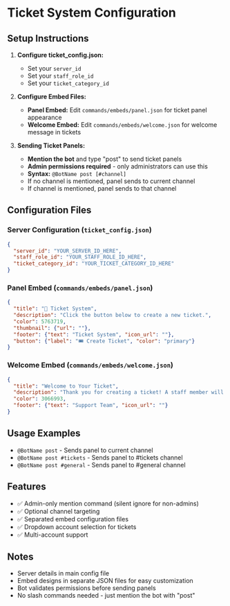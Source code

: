 # Ticket System Configuration

## Setup Instructions

1. **Configure ticket_config.json:**
   - Set your `server_id`
   - Set your `staff_role_id` 
   - Set your `ticket_category_id`

2. **Configure Embed Files:**
   - **Panel Embed:** Edit `commands/embeds/panel.json` for ticket panel appearance
   - **Welcome Embed:** Edit `commands/embeds/welcome.json` for welcome message in tickets

3. **Sending Ticket Panels:**
   - **Mention the bot** and type "post" to send ticket panels
   - **Admin permissions required** - only administrators can use this
   - **Syntax:** `@BotName post [#channel]`
   - If no channel is mentioned, panel sends to current channel
   - If channel is mentioned, panel sends to that channel

## Configuration Files

### Server Configuration (`ticket_config.json`)
```json
{
  "server_id": "YOUR_SERVER_ID_HERE",
  "staff_role_id": "YOUR_STAFF_ROLE_ID_HERE", 
  "ticket_category_id": "YOUR_TICKET_CATEGORY_ID_HERE"
}
```

### Panel Embed (`commands/embeds/panel.json`)
```json
{
  "title": "🎫 Ticket System",
  "description": "Click the button below to create a new ticket.",
  "color": 5763719,
  "thumbnail": {"url": ""},
  "footer": {"text": "Ticket System", "icon_url": ""},
  "button": {"label": "🎟️ Create Ticket", "color": "primary"}
}
```

### Welcome Embed (`commands/embeds/welcome.json`)
```json
{
  "title": "Welcome to Your Ticket",
  "description": "Thank you for creating a ticket! A staff member will be with you shortly.",
  "color": 3066993,
  "footer": {"text": "Support Team", "icon_url": ""}
}
```

## Usage Examples

- `@BotName post` - Sends panel to current channel
- `@BotName post #tickets` - Sends panel to #tickets channel
- `@BotName post #general` - Sends panel to #general channel

## Features

- ✅ Admin-only mention command (silent ignore for non-admins)
- ✅ Optional channel targeting
- ✅ Separated embed configuration files
- ✅ Dropdown account selection for tickets
- ✅ Multi-account support

## Notes

- Server details in main config file
- Embed designs in separate JSON files for easy customization
- Bot validates permissions before sending panels
- No slash commands needed - just mention the bot with "post"
